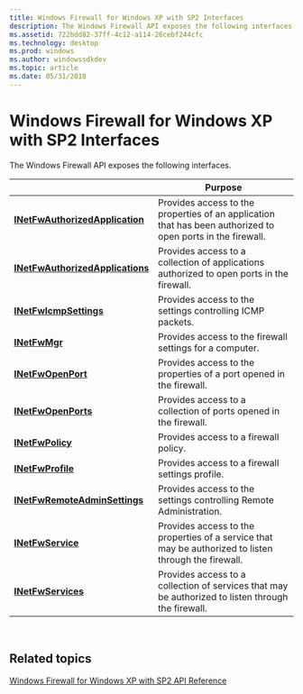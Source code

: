 ```yaml
---
title: Windows Firewall for Windows XP with SP2 Interfaces
description: The Windows Firewall API exposes the following interfaces.
ms.assetid: 722bdd82-37ff-4c12-a114-26cebf244cfc
ms.technology: desktop
ms.prod: windows
ms.author: windowssdkdev
ms.topic: article
ms.date: 05/31/2018
---
```


# Windows Firewall for Windows XP with SP2 Interfaces

The Windows Firewall API exposes the following interfaces.



|                                                                      | Purpose                                                                                                     |
|----------------------------------------------------------------------|-------------------------------------------------------------------------------------------------------------|
| [**INetFwAuthorizedApplication**](/previous-versions/windows/desktop/api/Netfw/nn-netfw-inetfwauthorizedapplication)   | Provides access to the properties of an application that has been authorized to open ports in the firewall. |
| [**INetFwAuthorizedApplications**](/previous-versions/windows/desktop/api/Netfw/nn-netfw-inetfwauthorizedapplications) | Provides access to a collection of applications authorized to open ports in the firewall.                   |
| [**INetFwIcmpSettings**](/previous-versions/windows/desktop/api/Netfw/nn-netfw-inetfwicmpsettings)                     | Provides access to the settings controlling ICMP packets.                                                   |
| [**INetFwMgr**](/previous-versions/windows/desktop/api/Netfw/nn-netfw-inetfwmgr)                                       | Provides access to the firewall settings for a computer.                                                    |
| [**INetFwOpenPort**](/previous-versions/windows/desktop/api/Netfw/nn-netfw-inetfwopenport)                             | Provides access to the properties of a port opened in the firewall.                                         |
| [**INetFwOpenPorts**](/previous-versions/windows/desktop/api/Netfw/nn-netfw-inetfwopenports)                           | Provides access to a collection of ports opened in the firewall.                                            |
| [**INetFwPolicy**](/previous-versions/windows/desktop/api/Netfw/nn-netfw-inetfwpolicy)                                 | Provides access to a firewall policy.                                                                       |
| [**INetFwProfile**](/previous-versions/windows/desktop/api/Netfw/nn-netfw-inetfwprofile)                               | Provides access to a firewall settings profile.                                                             |
| [**INetFwRemoteAdminSettings**](/previous-versions/windows/desktop/api/Netfw/nn-netfw-inetfwremoteadminsettings)       | Provides access to the settings controlling Remote Administration.                                          |
| [**INetFwService**](/previous-versions/windows/desktop/api/Netfw/nn-netfw-inetfwservice)                               | Provides access to the properties of a service that may be authorized to listen through the firewall.       |
| [**INetFwServices**](/previous-versions/windows/desktop/api/Netfw/nn-netfw-inetfwservices)                             | Provides access to a collection of services that may be authorized to listen through the firewall.          |



 

## Related topics

<dl> <dt>

[Windows Firewall for Windows XP with SP2 API Reference](windows-firewall-reference.md)
</dt> </dl>

 

 




